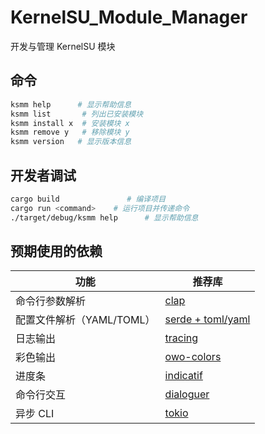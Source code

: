 # KernelSU_Module_Manager
开发与管理 KernelSU 模块

## 命令

```bash
ksmm help      # 显示帮助信息
ksmm list       # 列出已安装模块
ksmm install x  # 安装模块 x
ksmm remove y   # 移除模块 y
ksmm version   # 显示版本信息
```

## 开发者调试

```bash
cargo build               # 编译项目
cargo run <command>    # 运行项目并传递命令
./target/debug/ksmm help      # 显示帮助信息
```

## 预期使用的依赖

| 功能                | 推荐库                                               |
| ----------------- | ------------------------------------------------- |
| 命令行参数解析           | [clap](https://crates.io/crates/clap)             |
| 配置文件解析（YAML/TOML） | [serde + toml/yaml](https://serde.rs/)            |
| 日志输出              | [tracing](https://crates.io/crates/tracing)       |
| 彩色输出              | [owo-colors](https://crates.io/crates/owo-colors) |
| 进度条               | [indicatif](https://crates.io/crates/indicatif)   |
| 命令行交互             | [dialoguer](https://crates.io/crates/dialoguer)   |
| 异步 CLI            | [tokio](https://crates.io/crates/tokio)           |
